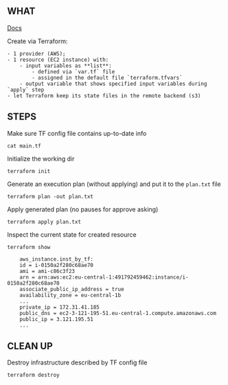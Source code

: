 
## WHAT

[Docs](https://learn.hashicorp.com/terraform/getting-started/variables#lists)

Create via Terraform:

    - 1 provider (AWS);
    - 1 resource (EC2 instance) with:
        - input variables as **list**:
            - defined via `var.tf` file
            - assigned in the default file `terraform.tfvars`
        - output variable that shows specified input variables during `apply` step
    - let Terraform keep its state files in the remote backend (s3)


## STEPS

Make sure TF config file contains up-to-date info
```
cat main.tf
```

Initialize the working dir
```
terraform init
```

Generate an execution plan (without applying) and put it to the `plan.txt` file
```
terraform plan -out plan.txt
```

Apply generated plan (no pauses for approve asking)
```
terraform apply plan.txt
```

Inspect the current state for created resource
```
terraform show

    aws_instance.inst_by_tf:
    id = i-0150a2f280c68ae70
    ami = ami-c86c3f23
    arn = arn:aws:ec2:eu-central-1:491792459462:instance/i-0150a2f280c68ae70
    associate_public_ip_address = true
    availability_zone = eu-central-1b
    ...
    private_ip = 172.31.41.185
    public_dns = ec2-3-121-195-51.eu-central-1.compute.amazonaws.com
    public_ip = 3.121.195.51
    ...
```


## CLEAN UP

Destroy infrastructure described by TF config file
```
terraform destroy
```




